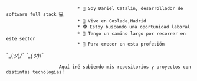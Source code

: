                                * 👋 Soy Daniel Catalin, desarrollador de software full stack 💻
                               * 🏡 Vivo en Coslada,Madrid
                               * 🕵 Estoy buscando una oportunidad laboral
                               * 👣 Tengo un camino largo por recorrer en este sector
                               * 🌱 Para crecer en esta profesión

¯\_(ツ)_/¯                                                                                             ¯\_(ツ)_/¯

                        Aquí iré subiendo mis repositorios y proyectos con distintas tecnologías!
